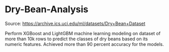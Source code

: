 # Dry-Bean-Analysis

Source: https://archive.ics.uci.edu/ml/datasets/Dry+Bean+Dataset

Perform XGBoost and LightGBM machine learning modeling on dataset of more than 10k rows to predict the classes of dry beans based on its numeric features. 
Achieved more than 90 percent accuracy for the models.

